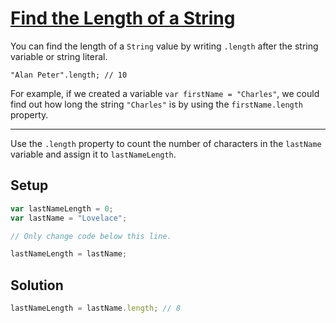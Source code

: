 # [Find the Length of a String](https://learn.freecodecamp.org/javascript-algorithms-and-data-structures/basic-javascript/find-the-length-of-a-string/)

You can find the length of a `String` value by writing `.length` after the string variable or string literal.

`"Alan Peter".length; // 10`

For example, if we created a variable `var firstName = "Charles"`, we could find out how long the string `"Charles"` is by using the `firstName.length` property.

---

Use the `.length` property to count the number of characters in the `lastName` variable and assign it to `lastNameLength`.

## Setup

```js
var lastNameLength = 0;
var lastName = "Lovelace";

// Only change code below this line.

lastNameLength = lastName;
```

## Solution

```js
lastNameLength = lastName.length; // 8
```